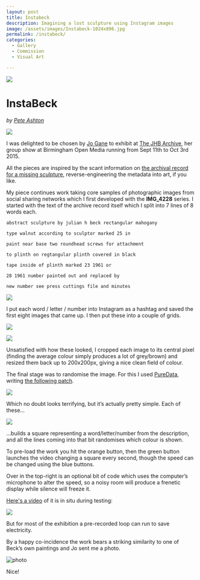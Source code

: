 ```yaml
---
layout: post
title: Instabeck
description: Imagining a lost sculpture using Instagram images
image: /assets/images/Instabeck-1024x896.jpg
permalink: /instabeck/
categories:
  - Gallery
  - Commission
  - Visual Art

---
```


![](/assets/images/Instabeck-1024x896.png)

# InstaBeck 

*by [Pete Ashton](http://peteashton.com)*

![](https://raw.githubusercontent.com/peteash10/Artworks/master/images/Instabeck-1024x896.png)

I was delighted to be chosen by [Jo Gane](http://jogane.co.uk/) to exhibit at [The JHB Archive](http://www.bom.org.uk/event/the-jhb-archive/), her group show at Birmingham Open Media running from Sept 11th to Oct 3rd 2015.

All the pieces are inspired by the scant information on [the archival record for a missing sculpture](https://github.com/peteash10/Artworks/blob/master/Instabeck/Submission%20brief.pdf), reverse-engineering the metadata into art, if you like.

My piece continues work taking core samples of photographic images from social sharing networks which I first developed with the **IMG_4228** series. I started with the text of the archive record itself which I split into 7 lines of 8 words each.

`abstract sculpture by julian h beck rectangular mahogany`

`type walnut according to sculptor marked 25 in`

`paint near base two roundhead screws for attachment`

`to plinth on regtangular plinth covered in black`

`tape inside of plinth marked 23 1961 or`

`28 1961 number painted out and replaced by`

`new number see press cuttings file and minutes`

![](https://raw.githubusercontent.com/peteash10/Artworks/master/images/InstaBeck%200.jpg)

I put each word / letter / number into Instagram as a hashtag and saved the first eight images that came up. I then put these into a couple of grids.

![](https://raw.githubusercontent.com/peteash10/Artworks/master/images/InstaBeck%201.jpg)

![](https://raw.githubusercontent.com/peteash10/Artworks/master/images/InstaBeck%202.jpg)

Unsatisfied with how these looked, I cropped each image to its central pixel (finding the average colour simply produces a lot of grey/brown) and resized them back up to 200x200px, giving a nice clean field of colour.

The final stage was to randomise the image. For this I used [PureData](https://puredata.info/), writing [the following patch](https://github.com/peteash10/Artworks/blob/master/Instabeck/Installation%20code%20and%20images/instabeck.pd).

[![](https://raw.githubusercontent.com/peteash10/Artworks/master/images/Instabeck%20PD%20patch.png)](https://github.com/peteash10/Artworks/blob/master/Instabeck/Installation%20code%20and%20images/instabeck.pd)

Which no doubt looks terrifying, but it’s actually pretty simple. Each of these…

![](https://raw.githubusercontent.com/peteash10/Artworks/master/images/instabeck-patch-zoom.png)

…builds a square representing a word/letter/number from the description, and all the lines coming into that bit randomises which colour is shown.

To pre-load the work you hit the orange button, then the green button launches the video changing a square every second, though the speed can be changed using the blue buttons.

Over in the top-right is an optional bit of code which uses the computer’s microphone to alter the speed, so a noisy room will produce a frenetic display while silence will freeze it.

[Here's a video](https://vimeo.com/138805236) of it is in situ during testing:

[![](https://raw.githubusercontent.com/peteash10/Artworks/master/images/Instabeck%20Vimeo.jpeg)](https://vimeo.com/138805236)

But for most of the exhibition a pre-recorded loop can run to save electricity.

By a happy co-incidence the work bears a striking similarity to one of Beck’s own paintings and Jo sent me a photo.

![photo](https://raw.githubusercontent.com/peteash10/Artworks/master/images/Instabeck%20Beck%20Painting.jpg)

Nice!


